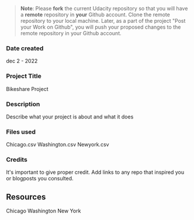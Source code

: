 >**Note**: Please **fork** the current Udacity repository so that you will have a **remote** repository in **your** Github account. Clone the remote repository to your local machine. Later, as a part of the project "Post your Work on Github", you will push your proposed changes to the remote repository in your Github account.

### Date created
dec 2 - 2022

### Project Title
Bikeshare Project

### Description
Describe what your project is about and what it does
### Files used
Chicago.csv
Washington.csv
Newyork.csv

### Credits
It's important to give proper credit. Add links to any repo that inspired you or blogposts you consulted.

## Resources
Chicago
Washington
New York
